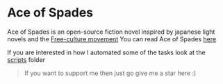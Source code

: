 # Ace of Spades
Ace of Spades is an open-source fiction novel inspired by japanese light novels and the [Free-culture movement](https://en.wikipedia.org/wiki/Free-culture_movement)
You can read Ace of Spades [here](https://ace-extrenof.github.io/Ace-of-Spades/)

If you are interested in how I automated some of the tasks look at the [scripts](https://github.com/Ace-Extrenof/Ace-of-Spades/tree/main/scripts) folder

> If you want to support me then just go give me a star here :)

